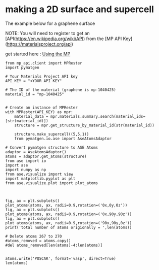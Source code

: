 
# making a 2D surface and supercell

The example below for a graphene surface

NOTE: You will need to register to get an [API(https://en.wikipedia.org/wiki/API) from the [MP API Key] (https://materialsproject.org/api) 

get started here : [Using the MP](https://docs.materialsproject.org/downloading-data/using-the-api/getting-started)

```
from mp_api.client import MPRester
import pymatgen

# Your Materials Project API key
API_KEY = "<YOUR API KEY"

# The ID of the material (graphene is mp-1040425)
material_id = "mp-1040425"


# Create an instance of MPRester
with MPRester(API_KEY) as mpr:
    material_data = mpr.materials.summary.search(material_ids=[str(material_id)])
    structure = mpr.get_structure_by_material_id(str(material_id))
    
    structure.make_supercell((5,5,1))
    from pymatgen.io.ase import AseAtomsAdaptor

# Convert pymatgen structure to ASE Atoms
adaptor = AseAtomsAdaptor()
atoms = adaptor.get_atoms(structure)
from ase import io
import ase
import numpy as np
from ase.visualize import view
import matplotlib.pyplot as plt
from ase.visualize.plot import plot_atoms



fig, ax = plt.subplots()
plot_atoms(atoms, ax, radii=0.9,rotation=('0x,0y,0z'))
fig, ax = plt.subplots()
plot_atoms(atoms, ax, radii=0.9,rotation=('0x,90y,90z'))
fig, ax = plt.subplots()
plot_atoms(atoms, ax, radii=0.9,rotation=('90x,90y,0z'))
print('total number of atoms origionally = ',len(atoms))

# Delete atoms 267 to 270
#atoms_removed = atoms.copy()
#del atoms_removed[len(atoms)-4:len(atoms)]


atoms.write('POSCAR', format='vasp', direct=True)
len(atoms)
```
